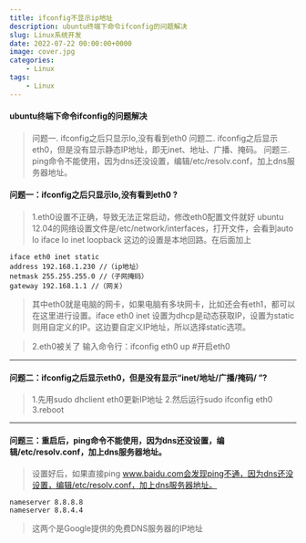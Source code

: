 ```yaml
---
title: ifconfig不显示ip地址
description: ubuntu终端下命令ifconfig的问题解决
slug: Linux系统开发
date: 2022-07-22 00:00:00+0000
image: cover.jpg
categories:
    - Linux
tags:
    - Linux
---
```


#### ubuntu终端下命令ifconfig的问题解决

> 问题一. ifconfig之后只显示lo,没有看到eth0
问题二. ifconfig之后显示eth0，但是没有显示静态IP地址，即无inet、地址、广播、掩码。
问题三. ping命令不能使用，因为dns还没设置，编辑/etc/resolv.conf，加上dns服务器地址。  

#### 问题一：ifconfig之后只显示lo,没有看到eth0 ?

> 1.eth0设置不正确，导致无法正常启动，修改eth0配置文件就好 
ubuntu 12.04的网络设置文件是/etc/network/interfaces，打开文件，会看到auto lo iface lo inet loopback 
这边的设置是本地回路。在后面加上 
```auto eth0 
iface eth0 inet static 
address 192.168.1.230 //（ip地址） 
netmask 255.255.255.0 //（子网掩码） 
gateway 192.168.1.1 //（网关） 
```
>其中eth0就是电脑的网卡，如果电脑有多块网卡，比如还会有eth1，都可以在这里进行设置。iface eth0 inet 设置为dhcp是动态获取IP，设置为static则用自定义的IP。这边要自定义IP地址，所以选择static选项。  

> 2.eth0被关了
> 输入命令行：ifconfig eth0 up    #开启eth0
---
#### 问题二：ifconfig之后显示eth0，但是没有显示“inet/地址/广播/掩码/ ”?
> 1.先用sudo dhclient eth0更新IP地址
2.然后运行sudo ifconfig eth0
3.reboot
---
#### 问题三：重启后，ping命令不能使用，因为dns还没设置，编辑/etc/resolv.conf，加上dns服务器地址。
> 设置好后，如果直接ping www.baidu.com会发现ping不通，因为dns还没设置，编辑/etc/resolv.conf，加上dns服务器地址。 

	nameserver 8.8.8.8 
	nameserver 8.8.4.4 

> 这两个是Google提供的免费DNS服务器的IP地址
